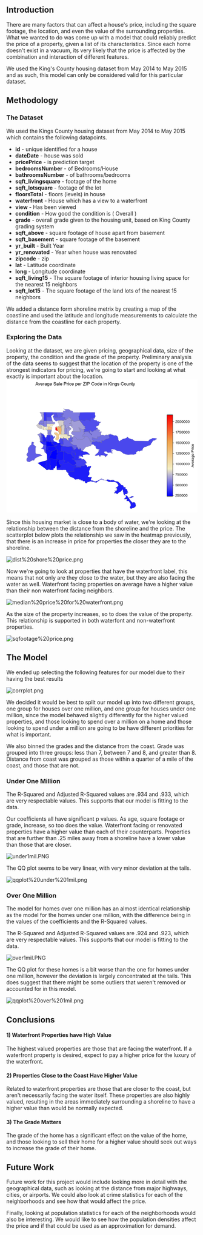 ## Introduction
There are many factors that can affect a house's price, including the square footage, the location, and even the value of the surrounding properties. What we wanted to do was come up with a model that could reliably predict the price of a property, given a list of its characteristics. Since each home doesn't exist in a vacuum, its very likely that the price is affected by the combination and interaction of different features.

We used the King's County housing dataset from May 2014 to May 2015 and as such, this model can only be considered valid for this particular dataset. 

## Methodology

### The Dataset
We used the Kings County housing dataset from May 2014 to May 2015 which contains the following datapoints.
* **id** - unique identified for a house
* **dateDate** - house was sold
* **pricePrice** -  is prediction target
* **bedroomsNumber** -  of Bedrooms/House
* **bathroomsNumber** -  of bathrooms/bedrooms
* **sqft_livingsquare** -  footage of the home
* **sqft_lotsquare** -  footage of the lot
* **floorsTotal** -  floors (levels) in house
* **waterfront** - House which has a view to a waterfront
* **view** - Has been viewed
* **condition** - How good the condition is ( Overall )
* **grade** - overall grade given to the housing unit, based on King County grading system
* **sqft_above** - square footage of house apart from basement
* **sqft_basement** - square footage of the basement
* **yr_built** - Built Year
* **yr_renovated** - Year when house was renovated
* **zipcode** - zip
* **lat** - Latitude coordinate
* **long** - Longitude coordinate
* **sqft_living15** - The square footage of interior housing living space for the nearest 15 neighbors
* **sqft_lot15** - The square footage of the land lots of the nearest 15 neighbors

We added a distance form shoreline metrix by creating a map of the coastline and used the latitude and longitude measurements to calculate the distance from the coastline for each property. 

### Exploring the Data

Looking at the dataset, we are given pricing, geographical data, size of the property, the condition and the grade of the property. Preliminary analysis of the data seems to suggest that the location of the property is one of the strongest indicators for pricing, we're going to start and looking at what exactly is important about the location.
![image.png](img_01.png)

Since this housing market is close to a body of water, we're looking at the relationship between the distance from the shoreline and the price. The scatterplot below plots the relationship we saw in the heatmap previously, that there is an increase in price for properties the closer they are to the shoreline.

![dist%20shore%20price.png](attachment:dist%20shore%20price.png)

Now we're going to look at properties that have the waterfront label, this means that not only are they close to the water, but they are also facing the water as well. Waterfront facing properties on average have a higher value than their non waterfront facing neighbors. 

![median%20price%20for%20waterfront.png](attachment:median%20price%20for%20waterfront.png)

As the size of the property increases, so to does the value of the property. This relationship is supported in both waterfont and non-waterfront properties. 

![sqfootage%20price.png](attachment:sqfootage%20price.png)

## The Model

We ended up selecting the following features for our model due to their having the best results

![corrplot.png](attachment:corrplot.png)

We decided it would be best to split our model up into two different groups, one group for houses over one million, and one group for houses under one million, since the model behaved slightly differently for the higher valued properties, and those looking to spend over a million on a home and those looking to spend under a million are going to be have different priorities for what is important. 

We also binned the grades and the distance from the coast. Grade was grouped into three groups: less than 7, between 7 and 8, and greater than 8. Distance from coast was grouped as those within a quarter of a mile of the coast, and those that are not. 

### Under One Million
The R-Squared and Adjusted R-Squared values are .934 and .933, which are very respectable values. This supports that our model is fitting to the data.

Our coefficients all have significant p values.
As age, square footage or grade, increase, so too does the value.
Waterfront facing or renovated properties have a higher value than each of their counterparts.
Properties that are further than .25 miles away from a shoreline have a lower value than those that are closer.

![under1mil.PNG](attachment:under1mil.PNG)

The QQ plot seems to be very linear, with very minor deviation at the tails. 

![qqplot%20under%201mil.png](attachment:qqplot%20under%201mil.png)

### Over One Million
The model for homes over one million has an almost identical relationship as the model for the homes under one million, with the difference being in the values of the coefficients and the R-Squared values. 

The R-Squared and Adjusted R-Squared values are .924 and .923, which are very respectable values. This supports that our model is fitting to the data.

![over1mil.PNG](attachment:over1mil.PNG)

The QQ plot for these homes is a bit worse than the one for homes under one million, however the deviation is largely concentrated at the tails. This does suggest that there might be some outliers that weren't removed or accounted for in this model. 

![qqplot%20over%201mil.png](attachment:qqplot%20over%201mil.png)

## Conclusions

#### 1) Waterfront Properties have High Value
The highest valued properties are those that are facing the waterfront. If a waterfront property is desired, expect to pay a higher price for the luxury of the waterfront.

#### 2) Properties Close to the Coast Have Higher Value
Related to waterfront properties are those that are closer to the coast, but aren't necessarily facing the water itself. These properties are also highly valued, resulting in the areas immediately surrounding a shoreline to have a higher value than would be normally expected.

#### 3) The Grade Matters
The grade of the home has a significant effect on the value of the home, and those looking to sell their home for a higher value should seek out ways to increase the grade of their home. 

## Future Work
Future work for this project would include looking more in detail with the geographical data, such as looking at the distance from major highways, cities, or airports. We could also look at crime statistics for each of the neighborhoods and see how that would affect the price. 

Finally, looking at population statistics for each of the neighborhoods would also be interesting. We would like to see how the population densities affect the price and if that could be used as an approximation for demand. 







